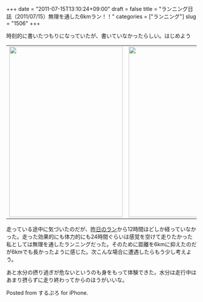 +++
date = "2011-07-15T13:10:24+09:00"
draft = false
title = "ランニング日誌（2011/07/15）無理を通した6kmラン！！"
categories = ["ランニング"]
slug = "1506"
+++

時刻的に書いたつもりになっていたが、書いていなかったらしい。はじめよう


<!--more-->

<table>
<tr>
<td><img src="http://knk-n.com.s3-website-ap-northeast-1.amazonaws.com/images/2011/07/slooProImg_20110715130802.png" alt="" width="300" height="450" class="slooProImg" /></td>
<td><img alt="" src="http://knk-n.com.s3-website-ap-northeast-1.amazonaws.com/images/2011/07/slooProImg_20110715130845.png" width="300" height="450" class="slooProImg" /></td>
</tr>
</table>


走っている途中に気づいたのだが、<a href="http://knk-n.com/2011/07/14/running-20110714/" target="_blank">昨日のラン</a>から12時間ほどしか経っていなかった。走った効果的にも体力的にも24時間ぐらいは感覚を空けて走りたかった私としては無理を通したランニングだった。そのために距離を6kmに抑えたのだが6kmでも長かったように感じた。次こんな場合に遭遇したらもう少し考えよう。

あと水分の摂り過ぎが危ないというのも身をもって体験できた。水分は走行中はあまり摂らずに走り終わってからのほうがいいな。


Posted from するぷろ for iPhone.
